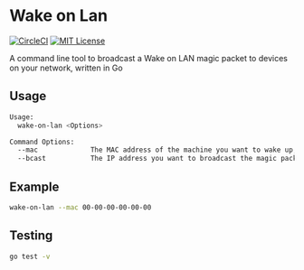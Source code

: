 # Wake on Lan

[![CircleCI](https://circleci.com/gh/mylesnoton/wake-on-lan.svg?style=svg&circle-token=7c3b4212d5c7125641ed2855569cd26da48bdcd8)](https://circleci.com/gh/mylesnoton/wake-on-lan)
[![MIT License](http://img.shields.io/badge/license-MIT-blue.svg)](https://github.com/mylesnoton/password-generator/blob/master/LICENSE)

A command line tool to broadcast a Wake on LAN magic packet to devices on your network, written in Go

## Usage

```bash
Usage:
  wake-on-lan <Options>

Command Options:
  --mac             The MAC address of the machine you want to wake up, eg: 192.168.0.1
  --bcast           The IP address you want to broadcast the magic packet to on your network
```

## Example

```bash
wake-on-lan --mac 00-00-00-00-00-00
```

## Testing

```bash
go test -v
```
